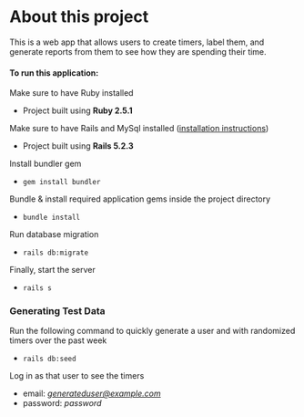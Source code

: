 # About this project

This is a web app that allows users to create timers, label them, and generate reports from them to see how they are spending their time.

#### To run this application:

Make sure to have Ruby installed

- Project built using **Ruby 2.5.1**

Make sure to have Rails and MySql installed ([installation instructions](https://gorails.com/setup/ubuntu/16.04))

- Project built using **Rails 5.2.3**

Install bundler gem

- `gem install bundler`

Bundle & install required application gems inside the project directory

- `bundle install`

Run database migration

- `rails db:migrate`

Finally, start the server

- `rails s`

### Generating Test Data

 Run the following command to quickly generate a user and with randomized timers over the past week
 
 - `rails db:seed`
 
Log in as that user to see the timers

- email: *generateduser@example.com*
- password: *password*
